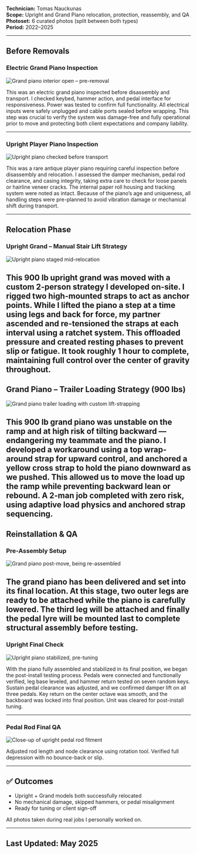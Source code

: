 **Technician:** Tomas Nauckunas  
**Scope:** Upright and Grand Piano relocation, protection, reassembly, and QA  
**Photoset:** 6 curated photos (split between both types)  
**Period:** 2022–2025

---

## Before Removals

### Electric Grand Piano Inspection  
![Grand piano interior open – pre-removal](https://github.com/tnauckunas/field-system-reinstall-log/blob/main/assets/piano_installs/1.%20grand_electric_inspection_pre_move.jpg?raw=true)

This was an electric grand piano inspected before disassembly and transport. I checked keybed, hammer action, and pedal interface for responsiveness. Power was tested to confirm full functionality. All electrical inputs were safely unplugged and cable ports sealed before wrapping. This step was crucial to verify the system was damage-free and fully operational prior to move and protecting both client expectations and company liability.

---

### Upright Player Piano Inspection  
![Upright piano checked before transport](https://github.com/tnauckunas/field-system-reinstall-log/blob/main/assets/piano_installs/2.%20antique_upright_player_inspection.jpg?raw=true)

This was a rare antique player piano requiring careful inspection before disassembly and relocation. I assessed the damper mechanism, pedal rod clearance, and casing integrity, taking extra care to check for loose panels or hairline veneer cracks. The internal paper roll housing and tracking system were noted as intact. Because of the piano’s age and uniqueness, all handling steps were pre-planned to avoid vibration damage or mechanical shift during transport.

---

## Relocation Phase

### Upright Grand – Manual Stair Lift Strategy 
![Upright piano staged mid-relocation](https://github.com/tnauckunas/field-system-reinstall-log/blob/main/assets/piano_installs/3.%20Upright%20grand%20braced%20and%20upright%20%E2%80%93%20900%20lb%20lift.jpg?raw=true)

This 900 lb upright grand was moved with a custom 2-person strategy I developed on-site. I rigged two high-mounted straps to act as anchor points. While I lifted the piano a step at a time using legs and back for force, my partner ascended and re-tensioned the straps at each interval using a ratchet system. This offloaded pressure and created resting phases to prevent slip or fatigue. It took roughly 1 hour to complete, maintaining full control over the center of gravity throughout.
---
## Grand Piano – Trailer Loading Strategy (900 lbs)  

![Grand piano trailer loading with custom lift-strapping](https://github.com/tnauckunas/field-system-reinstall-log/blob/main/assets/piano_installs/3.%20grand_trailer_loading_strategy.jpg?raw=true)  

This 900 lb grand piano was unstable on the ramp and at high risk of tilting backward — endangering my teammate and the piano. I developed a workaround using a top wrap-around strap for upward control, and anchored a yellow cross strap to hold the piano downward as we pushed. This allowed us to move the load up the ramp while preventing backward lean or rebound. A 2-man job completed with zero risk, using adaptive load physics and anchored strap sequencing.
---

## Reinstallation & QA

### Pre-Assembly Setup
![Grand piano post-move, being re-assembled](https://github.com/tnauckunas/field-system-reinstall-log/blob/main/assets/piano_installs/4.%20grand_ready_for_assembly.jpg?raw=true)

The grand piano has been delivered and set into its final location. At this stage, two outer legs are ready to be attached while the piano is carefully lowered. The third leg will be attached and finally the pedal lyre will be mounted last to complete structural assembly before testing.
---
### Upright Final Check  
![Upright piano stabilized, pre-tuning](https://github.com/tnauckunas/field-system-reinstall-log/blob/main/assets/piano_installs/5.%20grand_pre_tuning.jpg?raw=true)

With the piano fully assembled and stabilized in its final position, we began the post-install testing process. Pedals were connected and functionally verified, leg base leveled, and hammer return tested on seven random keys. Sustain pedal clearance was adjusted, and we confirmed damper lift on all three pedals. Key return on the center octave was smooth, and the backboard was locked into final position. Unit was cleared for post-install tuning.

---

### Pedal Rod Final QA  
![Close-up of upright pedal rod fitment](https://github.com/tnauckunas/field-system-reinstall-log/blob/main/assets/piano_installs/6.%20Pedal_rod_clearanc.jpg?raw=true)

Adjusted rod length and node clearance using rotation tool. Verified full depression with no bounce-back or slip.

---

## ✅ Outcomes

- Upright + Grand models both successfully relocated  
- No mechanical damage, skipped hammers, or pedal misalignment  
- Ready for tuning or client sign-off

All photos taken during real jobs I personally worked on.

---

## Last Updated: May 2025
